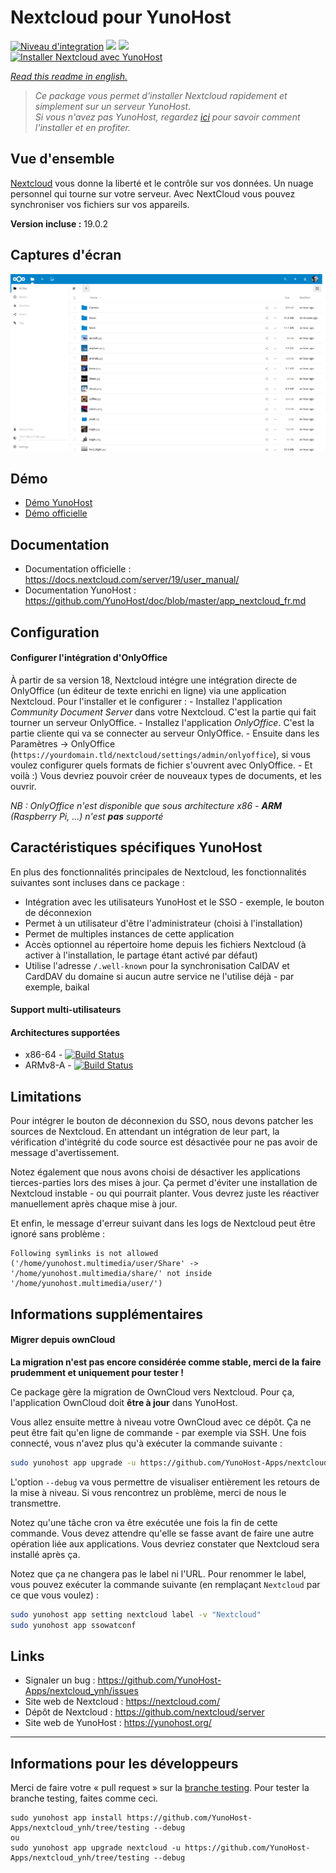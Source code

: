 # Nextcloud pour YunoHost

[![Niveau d'integration](https://dash.yunohost.org/integration/nextcloud.svg)](https://dash.yunohost.org/appci/app/nextcloud) ![](https://ci-apps.yunohost.org/ci/badges/nextcloud.status.svg) ![](https://ci-apps.yunohost.org/ci/badges/nextcloud.maintain.svg)  
[![Installer Nextcloud avec YunoHost](https://install-app.yunohost.org/install-with-yunohost.png)](https://install-app.yunohost.org/?app=nextcloud)

*[Read this readme in english.](./README.md)* 


> *Ce package vous permet d'installer Nextcloud rapidement et simplement sur un serveur YunoHost.   
Si vous n'avez pas YunoHost, regardez [ici](https://yunohost.org/#/install) pour savoir comment l'installer et en profiter.*

## Vue d'ensemble

[Nextcloud](https://nextcloud.com) vous donne la liberté et le contrôle sur vos données. Un nuage personnel qui tourne sur votre serveur.
Avec NextCloud vous pouvez synchroniser vos fichiers sur vos appareils.

**Version incluse :** 19.0.2

## Captures d'écran

![](https://raw.githubusercontent.com/nextcloud/screenshots/master/files/Files%20Overview.png)

## Démo

* [Démo YunoHost](https://demo.yunohost.org/nextcloud/)
* [Démo officielle](https://demo.nextcloud.com/)

## Documentation

 * Documentation officielle : https://docs.nextcloud.com/server/19/user_manual/
 * Documentation YunoHost : https://github.com/YunoHost/doc/blob/master/app_nextcloud_fr.md
 
## Configuration

#### Configurer l'intégration d'OnlyOffice

À partir de sa version 18, Nextcloud intégre une intégration directe de OnlyOffice (un éditeur de texte enrichi en ligne) via une application Nextcloud.
Pour l'installer et le configurer :
    - Installez l'application *Community Document Server* dans votre Nextcloud. C'est la partie qui fait tourner un serveur OnlyOffice.
    - Installez l'application *OnlyOffice*. C'est la partie cliente qui va se connecter au serveur OnlyOffice.
    - Ensuite dans les Paramètres -> OnlyOffice (`https://yourdomain.tld/nextcloud/settings/admin/onlyoffice`), si vous voulez configurer quels formats de fichier s'ouvrent avec OnlyOffice.
    - Et voilà :) Vous devriez pouvoir créer de nouveaux types de documents, et les ouvrir.
    
   *NB : OnlyOffice n'est disponible que sous architecture x86 - **ARM** (Raspberry Pi, …) n'est **pas** supporté*

## Caractéristiques spécifiques YunoHost

En plus des fonctionnalités principales de Nextcloud, les fonctionnalités suivantes sont incluses dans ce package :

 * Intégration avec les utilisateurs YunoHost et le SSO - exemple, le bouton de déconnexion
 * Permet à un utilisateur d'être l'administrateur (choisi à l'installation)
 * Permet de multiples instances de cette application
 * Accès optionnel au répertoire home depuis les fichiers Nextcloud (à activer à l'installation, le partage étant activé par défaut)
 * Utilise l'adresse `/.well-known` pour la synchronisation CalDAV et CardDAV du domaine si aucun autre service ne l'utilise déjà - par exemple, baikal

#### Support multi-utilisateurs

#### Architectures supportées

* x86-64 - [![Build Status](https://ci-apps.yunohost.org/ci/logs/nextcloud%20%28Apps%29.svg)](https://ci-apps.yunohost.org/ci/apps/nextcloud/)
* ARMv8-A - [![Build Status](https://ci-apps-arm.yunohost.org/ci/logs/nextcloud%20%28Apps%29.svg)](https://ci-apps-arm.yunohost.org/ci/apps/nextcloud/)

## Limitations

Pour intégrer le bouton de déconnexion du SSO, nous devons patcher les sources de Nextcloud.
En attendant un intégration de leur part, la vérification d'intégrité du code source est désactivée pour ne pas avoir de message d'avertissement.

Notez également que nous avons choisi de désactiver les applications tierces-parties lors des mises à jour. Ça permet d'éviter une installation de Nextcloud instable - ou qui pourrait planter.
Vous devrez juste les réactiver manuellement après chaque mise à jour.

Et enfin, le message d'erreur suivant dans les logs de Nextcloud peut être ignoré sans problème :
```
Following symlinks is not allowed ('/home/yunohost.multimedia/user/Share' -> '/home/yunohost.multimedia/share/' not inside '/home/yunohost.multimedia/user/')
```

## Informations supplémentaires

#### Migrer depuis ownCloud

**La migration n'est pas encore considérée comme stable, merci de la faire prudemment et uniquement pour tester !**

Ce package gère la migration de OwnCloud vers Nextcloud. Pour ça, l'application OwnCloud doit **être à jour** dans YunoHost.

Vous allez ensuite mettre à niveau votre OwnCloud avec ce dépôt.
Ça ne peut être fait qu'en ligne de commande - par exemple via SSH. Une fois connecté, vous n'avez plus qu'à exécuter la commande suivante :
```bash
sudo yunohost app upgrade -u https://github.com/YunoHost-Apps/nextcloud_ynh owncloud --debug
```

L'option `--debug` va vous permettre de visualiser entièrement les retours de la mise à niveau. Si vous rencontrez un problème, merci de nous le transmettre.

Notez qu'une tâche cron va être exécutée une fois la fin de cette commande. Vous devez attendre qu'elle se fasse avant de faire une autre opération liée aux applications.
Vous devriez constater que Nextcloud sera installé après ça.

Notez que ça ne changera pas le label ni l'URL. Pour renommer le label, vous pouvez exécuter la commande suivante (en remplaçant `Nextcloud` par ce que vous voulez) :
```bash
sudo yunohost app setting nextcloud label -v "Nextcloud"
sudo yunohost app ssowatconf
```

## Links

 * Signaler un bug : https://github.com/YunoHost-Apps/nextcloud_ynh/issues
 * Site web de Nextcloud : https://nextcloud.com/
 * Dépôt de Nextcloud : https://github.com/nextcloud/server
 * Site web de YunoHost : https://yunohost.org/
 
---

Informations pour les développeurs
----------------

Merci de faire votre « pull request » sur la [branche testing](https://github.com/YunoHost-Apps/nextcloud_ynh/tree/testing).
Pour tester la branche testing, faites comme ceci.
```
sudo yunohost app install https://github.com/YunoHost-Apps/nextcloud_ynh/tree/testing --debug
ou
sudo yunohost app upgrade nextcloud -u https://github.com/YunoHost-Apps/nextcloud_ynh/tree/testing --debug
```
